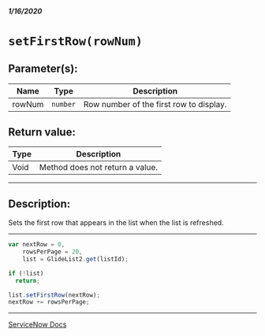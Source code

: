 ##### 1/16/2020
# `setFirstRow(rowNum)`
## Parameter(s):
| Name | Type | Description |
|---|---|---|
| rowNum | `number` | Row number of the first row to display. |

## Return value:
| Type | Description |
|---|---|
| Void | Method does not return a value. |

---

## Description:
Sets the first row that appears in the list when the list is refreshed.

---

```js
var nextRow = 0,
    rowsPerPage = 20,
    list = GlideList2.get(listId);

if (!list)
  return;

list.setFirstRow(nextRow);
nextRow += rowsPerPage;
```

---

[ServiceNow Docs](https://developer.servicenow.com/app.do#!/api_doc?v=newyork&id=r_GL2-setFirstRow_N)